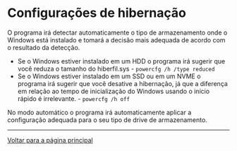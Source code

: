 # Configurações de hibernação
O programa irá detectar automaticamente o tipo de armazenamento onde o Windows está instalado e tomará a decisão mais adequada de acordo com o resultado da detecção.
- Se o Windows estiver instalado em um HDD o programa irá sugerir que você reduza o tamanho do hiberfil.sys - `powercfg /h /type reduced`
- Se o Windows estiver instalado em um SSD ou em um NVME o programa irá sugerir que você desative a hibernação, já que a diferença em relação ao tempo de inicialização do Windows usando o início rápido é irrelevante. - `powercfg /h off`

No modo automático o programa irá automaticamente aplicar a configuração adequada para o seu tipo de drive de armazenamento.

---

[Voltar para a página principal](https://github.com/rubem-psd/W11bALF)
